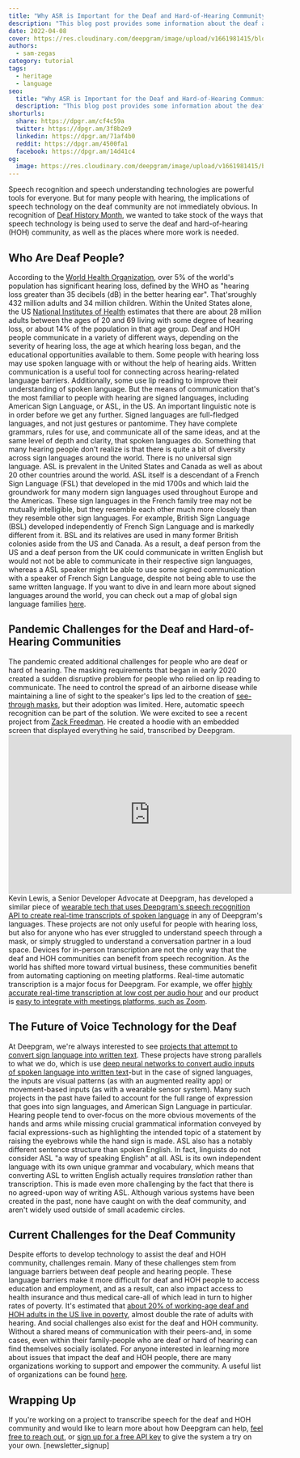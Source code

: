 ```yaml
---
title: "Why ASR is Important for the Deaf and Hard-of-Hearing Community"
description: "This blog post provides some information about the deaf and hard-of-hearing community, including challenges, as well as how ASR can help."
date: 2022-04-08
cover: https://res.cloudinary.com/deepgram/image/upload/v1661981415/blog/asr-important-deaf-hoh-community/why-asr-important-deaf-hoh-community-thumb-554x220.png
authors:
  - sam-zegas
category: tutorial
tags:
  - heritage
  - language
seo:
  title: "Why ASR is Important for the Deaf and Hard-of-Hearing Community"
  description: "This blog post provides some information about the deaf and hard-of-hearing community, including challenges, as well as how ASR can help."
shorturls:
  share: https://dpgr.am/cf4c59a
  twitter: https://dpgr.am/3f8b2e9
  linkedin: https://dpgr.am/71af4b0
  reddit: https://dpgr.am/4500fa1
  facebook: https://dpgr.am/14d41c4
og:
  image: https://res.cloudinary.com/deepgram/image/upload/v1661981415/blog/asr-important-deaf-hoh-community/why-asr-important-deaf-hoh-community-thumb-554x220.png
---
```


Speech recognition and speech understanding technologies are powerful tools for everyone. But for many people with hearing, the implications of speech technology on the deaf community are not immediately obvious. In recognition of [Deaf History Month](https://www.nad.org/2022/01/31/national-deaf-history-month-dates/), we wanted to take stock of the ways that speech technology is being used to serve the deaf and hard-of-hearing (HOH) community, as well as the places where more work is needed.

## Who Are Deaf People?

According to the [World Health Organization](https://www.who.int/news-room/fact-sheets/detail/deafness-and-hearing-loss), over 5% of the world's population has significant hearing loss, defined by the WHO as "hearing loss greater than 35 decibels (dB) in the better hearing ear". That'sroughly 432 million adults and 34 million children. Within the United States alone, the US [National Institutes of Health](https://www.nidcd.nih.gov/health/statistics/quick-statistics-hearing) estimates that there are about 28 million adults between the ages of 20 and 69 living with some degree of hearing loss, or about 14% of the population in that age group. Deaf and HOH people communicate in a variety of different ways, depending on the severity of hearing loss, the age at which hearing loss began, and the educational opportunities available to them. Some people with hearing loss may use spoken language with or without the help of hearing aids. Written communication is a useful tool for connecting across hearing-related language barriers. Additionally, some use lip reading to improve their understanding of spoken language. But the means of communication that's the most familiar to people with hearing are signed languages, including American Sign Language, or ASL, in the US. An important linguistic note is in order before we get any further. Signed languages are full-fledged languages, and not just gestures or pantomime. They have complete grammars, rules for use, and communicate all of the same ideas, and at the same level of depth and clarity, that spoken languages do. Something that many hearing people don't realize is that there is quite a bit of diversity across sign languages around the world. There is no universal sign language. ASL is prevalent in the United States and Canada as well as about 20 other countries around the world. ASL itself is a descendant of a French Sign Language (FSL) that developed in the mid 1700s and which laid the groundwork for many modern sign languages used throughout Europe and the Americas. These sign languages in the French family tree may not be mutually intelligible, but they resemble each other much more closely than they resemble other sign languages. For example, British Sign Language (BSL) developed independently of French Sign Language and is markedly different from it. BSL and its relatives are used in many former British colonies aside from the US and Canada. As a result, a deaf person from the US and a deaf person from the UK could communicate in written English but would not not be able to communicate in their respective sign languages, whereas a ASL speaker might be able to use some signed communication with a speaker of French Sign Language, despite not being able to use the same written language. If you want to dive in and learn more about signed languages around the world, you can check out a map of global sign language families [here](https://en.wikipedia.org/wiki/Sign_language#/media/File:Sign_language_families.svg).

## Pandemic Challenges for the Deaf and Hard-of-Hearing Communities

The pandemic created additional challenges for people who are deaf or hard of hearing. The masking requirements that began in early 2020 created a sudden disruptive problem for people who relied on lip reading to communicate. The need to control the spread of an airborne disease while maintaining a line of sight to the speaker's lips led to the creation of [see-through masks](https://www.hearinglikeme.com/what-to-know-about-clear-medical-masks-for-lip-reading/), but their adoption was limited. Here, automatic speech recognition can be part of the solution. We were excited to see a recent project from [Zack Freedman](https://www.youtube.com/c/ZackFreedman). He created a hoodie with an embedded screen that displayed everything he said, transcribed by Deepgram. <iframe title="YouTube video player" src="https://www.youtube.com/embed/mTK8dIBJIqg" width="560" height="315" frameborder="0" allowfullscreen="allowfullscreen"></iframe>Kevin Lewis, a Senior Developer Advocate at Deepgram, has developed a similar piece of [wearable tech that uses Deepgram's speech recognition API to create real-time transcripts of spoken language](https://twitter.com/_phzn/status/1478504867584958464?ref_src=twsrc%5Etfw%7Ctwcamp%5Etweetembed%7Ctwterm%5E1478821408486699009%7Ctwgr%5E%7Ctwcon%5Es2_&ref_url=https%3A%2F%2Fwww.tomshardware.com%2Fnews%2Fraspberry-pi-speech-to-text-ai-badge) in any of Deepgram's languages. These projects are not only useful for people with hearing loss, but also for anyone who has ever struggled to understand speech through a mask, or simply struggled to understand a conversation partner in a loud space.  Devices for in-person transcription are not the only way that the deaf and HOH communities can benefit from speech recognition. As the world has shifted more toward virtual business, these communities benefit from automating captioning on meeting platforms. Real-time automatic transcription is a major focus for Deepgram. For example, we offer [highly accurate real-time transcription at low cost per audio hour](https://developers.deepgram.com/use-cases/realtime-meeting-transcription/) and our product is [easy to integrate with meetings platforms, such as Zoom](https://developers.deepgram.com/sdks-tools/tools/integrate-zoom/).

## The Future of Voice Technology for the Deaf

At Deepgram, we're always interested to see [projects that attempt to convert sign language into written text](https://www.vice.com/en/article/zmgnd9/app-to-translate-sign-language). These projects have strong parallels to what we do, which is use [deep neural networks to convert audio inputs of spoken language into written text](https://blog.deepgram.com/deep-learning-speech-recognition/)-but in the case of signed languages, the inputs are visual patterns (as with an augmented reality app) or movement-based inputs (as with a wearable sensor system). Many such projects in the past have failed to account for the full range of expression that goes into sign languages, and American Sign Language in particular. Hearing people tend to over-focus on the more obvious movements of the hands and arms while missing crucial grammatical information conveyed by facial expressions-such as highlighting the intended topic of a statement by raising the eyebrows while the hand sign is made. ASL also has a notably different sentence structure than spoken English. In fact, linguists do not consider ASL "a way of speaking English" at all. ASL is its own independent language with its own unique grammar and vocabulary, which means that converting ASL to written English actually requires _translation_ rather than transcription. This is made even more challenging by the fact that there is no agreed-upon way of writing ASL. Although various systems have been created in the past, none have caught on with the deaf community, and aren't widely used outside of small academic circles.

## Current Challenges for the Deaf Community

Despite efforts to develop technology to assist the deaf and HOH community, challenges remain. Many of these challenges stem from language barriers between deaf people and hearing people. These language barriers make it more difficult for deaf and HOH people to access education and employment, and as a result, can also impact access to health insurance and thus medical care-all of which lead in turn to higher rates of poverty. It's estimated that [about 20% of working-age deaf and HOH adults in the US live in poverty](https://www.verywellhealth.com/what-challenges-still-exist-for-the-deaf-community-4153447), almost double the rate of adults with hearing.  And social challenges also exist for the deaf and HOH community. Without a shared means of communication with their peers-and, in some cases, even within their family-people who are deaf or hard of hearing can find themselves socially isolated. For anyone interested in learning more about issues that impact the deaf and HOH people, there are many organizations working to support and empower the community. A useful list of organizations can be found [here](https://clerccenter.gallaudet.edu/national-resources/info/info-to-go/national-resources-and-directories/organizations.html).

## Wrapping Up

If you're working on a project to transcribe speech for the deaf and HOH community and would like to learn more about how Deepgram can help, [feel free to reach out](https://deepgram.com/contact-us/), or [sign up for a free API key](https://console.deepgram.com/signup) to give the system a try on your own. [newsletter_signup]
